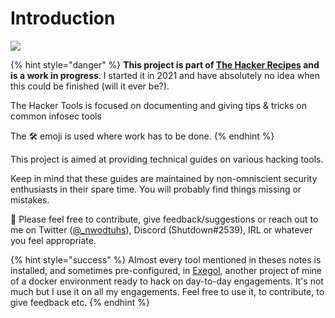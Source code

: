 # Introduction

![](.gitbook/assets/thr\_preview.png)

{% hint style="danger" %}
**This project is part of **[**The Hacker Recipes**](https://www.thehacker.recipes)** and is a work in progress**. I started it in 2021 and have absolutely no idea when this could be finished (will it ever be?).

The Hacker Tools is focused on documenting and giving tips & tricks on common infosec tools

The 🛠️ emoji is used where work has to be done.
{% endhint %}

This project is aimed at providing technical guides on various hacking tools.

Keep in mind that these guides are maintained by non-omniscient security enthusiasts in their spare time. You will probably find things missing or mistakes.

:mega: Please feel free to contribute, give feedback/suggestions or reach out to me on Twitter ([@\_nwodtuhs](https://twitter.com/\_nwodtuhs)), Discord (Shutdown#2539), IRL or whatever you feel appropriate.

{% hint style="success" %}
Almost every tool mentioned in theses notes is installed, and sometimes pre-configured, in [Exegol](https://github.com/ShutdownRepo/Exegol), another project of mine of a docker environment ready to hack on day-to-day engagements. It's not much but I use it on all my engagements. Feel free to use it, to contribute, to give feedback etc.
{% endhint %}
